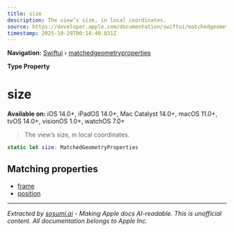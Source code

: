 ```yaml
---
title: size
description: The view’s size, in local coordinates.
source: https://developer.apple.com/documentation/swiftui/matchedgeometryproperties/size
timestamp: 2025-10-29T00:14:40.831Z
---
```


**Navigation:** [Swiftui](/documentation/swiftui) › [matchedgeometryproperties](/documentation/swiftui/matchedgeometryproperties)

**Type Property**

# size

**Available on:** iOS 14.0+, iPadOS 14.0+, Mac Catalyst 14.0+, macOS 11.0+, tvOS 14.0+, visionOS 1.0+, watchOS 7.0+

> The view’s size, in local coordinates.

```swift
static let size: MatchedGeometryProperties
```

## Matching properties

- [frame](/documentation/swiftui/matchedgeometryproperties/frame)
- [position](/documentation/swiftui/matchedgeometryproperties/position)

---

*Extracted by [sosumi.ai](https://sosumi.ai) - Making Apple docs AI-readable.*
*This is unofficial content. All documentation belongs to Apple Inc.*
